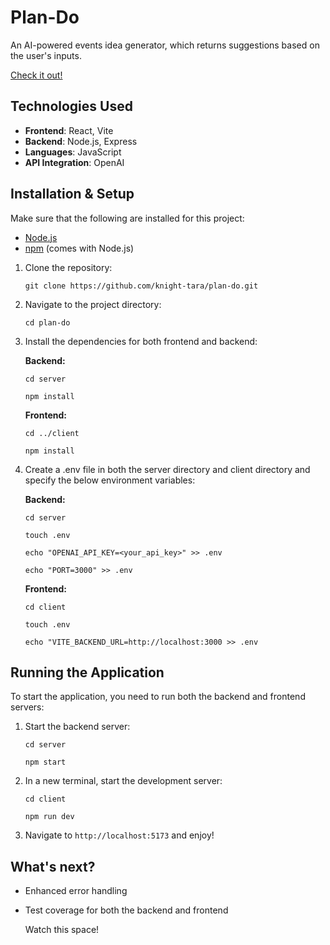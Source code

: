 # Plan-Do
An AI-powered events idea generator, which returns suggestions based on the user's inputs.

[Check it out!](https://plando.onrender.com/)

## Technologies Used

- **Frontend**: React, Vite
- **Backend**: Node.js, Express
- **Languages**: JavaScript
- **API Integration**: OpenAI

## Installation & Setup

Make sure that the following are installed for this project:

- [Node.js](https://nodejs.org/)
- [npm](https://www.npmjs.com/) (comes with Node.js)

1. Clone the repository:

   `git clone https://github.com/knight-tara/plan-do.git`

2. Navigate to the project directory:
   
   `cd plan-do`
  
3. Install the dependencies for both frontend and backend:

   **Backend:**

   `cd server`
   
   `npm install`

   **Frontend:**

   `cd ../client`
   
   `npm install`
   
5. Create a .env file in both the server directory and client directory and specify the below environment variables:

   **Backend:**

   `cd server`

   `touch .env`

   `echo "OPENAI_API_KEY=<your_api_key>" >> .env`

   `echo "PORT=3000" >> .env`

   **Frontend:**

   `cd client`

   `touch .env`
   
   `echo "VITE_BACKEND_URL=http://localhost:3000 >> .env`
   
## Running the Application
To start the application, you need to run both the backend and frontend servers:

1. Start the backend server:

   `cd server`

   `npm start`

2. In a new terminal, start the development server:

   `cd client`

   `npm run dev`
   
3. Navigate to `http://localhost:5173` and enjoy!

## What's next?

- Enhanced error handling
- Test coverage for both the backend and frontend

  Watch this space!
